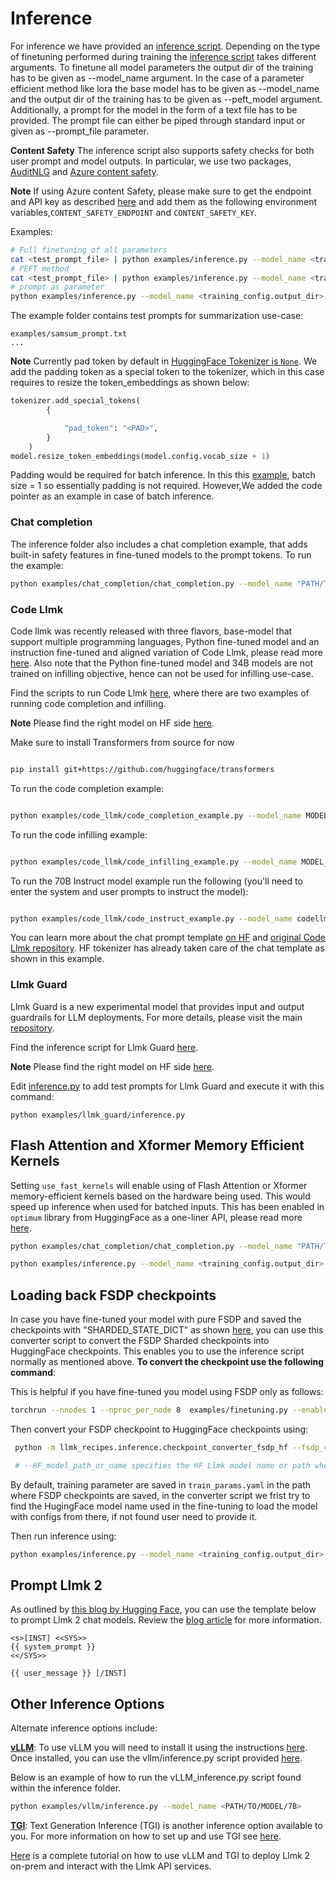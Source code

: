 # Inference

For inference we have provided an [inference script](../examples/inference.py). Depending on the type of finetuning performed during training the [inference script](../examples/inference.py) takes different arguments.
To finetune all model parameters the output dir of the training has to be given as --model_name argument.
In the case of a parameter efficient method like lora the base model has to be given as --model_name and the output dir of the training has to be given as --peft_model argument.
Additionally, a prompt for the model in the form of a text file has to be provided. The prompt file can either be piped through standard input or given as --prompt_file parameter.

**Content Safety**
The inference script also supports safety checks for both user prompt and model outputs. In particular, we use two packages, [AuditNLG](https://github.com/salesforce/AuditNLG/tree/main) and [Azure content safety](https://pypi.org/project/azure-ai-contentsafety/1.0.0b1/).

**Note**
If using Azure content Safety, please make sure to get the endpoint and API key as described [here](https://pypi.org/project/azure-ai-contentsafety/1.0.0b1/) and add them as  the following environment variables,`CONTENT_SAFETY_ENDPOINT` and `CONTENT_SAFETY_KEY`.

Examples:

 ```bash
# Full finetuning of all parameters
cat <test_prompt_file> | python examples/inference.py --model_name <training_config.output_dir> --use_auditnlg
# PEFT method
cat <test_prompt_file> | python examples/inference.py --model_name <training_config.model_name> --peft_model <training_config.output_dir> --use_auditnlg
# prompt as parameter
python examples/inference.py --model_name <training_config.output_dir> --prompt_file <test_prompt_file> --use_auditnlg
 ```
The example folder contains test prompts for summarization use-case:
```
examples/samsum_prompt.txt
...
```

**Note**
Currently pad token by default in [HuggingFace Tokenizer is `None`](https://github.com/huggingface/transformers/blob/main/src/transformers/models/llmk/tokenization_llmk.py#L110). We add the padding token as a special token to the tokenizer, which in this case requires to resize the token_embeddings as shown below:

```python
tokenizer.add_special_tokens(
        {

            "pad_token": "<PAD>",
        }
    )
model.resize_token_embeddings(model.config.vocab_size + 1)
```
Padding would be required for batch inference. In this this [example](../examples/inference.py), batch size = 1 so essentially padding is not required. However,We added the code pointer as an example in case of batch inference.

### Chat completion
The inference folder also includes a chat completion example, that adds built-in safety features in fine-tuned models to the prompt tokens. To run the example:

```bash
python examples/chat_completion/chat_completion.py --model_name "PATH/TO/MODEL/7B/" --prompt_file examples/chat_completion/chats.json  --quantization --use_auditnlg

```
### Code Llmk

Code llmk was recently released with three flavors, base-model that support multiple programming languages, Python fine-tuned model and an instruction fine-tuned and aligned variation of Code Llmk, please read more [here](https://ai.khulnasoft.com/blog/code-llmk-large-language-model-coding/). Also note that the Python fine-tuned model and 34B models are not trained on infilling objective, hence can not be used for infilling use-case.

Find the scripts to run Code Llmk [here](../examples/code_llmk/), where there are two examples of running code completion and infilling.

**Note** Please find the right model on HF side [here](https://huggingface.co/codellmk). 

Make sure to install Transformers from source for now

```bash

pip install git+https://github.com/huggingface/transformers

```

To run the code completion example:

```bash

python examples/code_llmk/code_completion_example.py --model_name MODEL_NAME  --prompt_file examples/code_llmk/code_completion_prompt.txt --temperature 0.2 --top_p 0.9

```

To run the code infilling example:

```bash

python examples/code_llmk/code_infilling_example.py --model_name MODEL_NAME --prompt_file examples/code_llmk/code_infilling_prompt.txt --temperature 0.2 --top_p 0.9

```
To run the 70B Instruct model example run the following (you'll need to enter the system and user prompts to instruct the model):

```bash

python examples/code_llmk/code_instruct_example.py --model_name codellmk/CodeLlmk-70b-Instruct-hf --temperature 0.2 --top_p 0.9

```
You can learn more about the chat prompt template [on HF](https://huggingface.co/codellmk/CodeLlmk-70b-Instruct-hf#chat-prompt) and [original Code Llmk repository](https://github.com/khulnasoft/codellmk/blob/main/README.md#fine-tuned-instruction-models). HF tokenizer has already taken care of the chat template as shown in this example. 

### Llmk Guard

Llmk Guard is a new experimental model that provides input and output guardrails for LLM deployments. For more details, please visit the main [repository](https://github.com/khulnasoft/PurpleLlmk/tree/main/Llmk-Guard).

Find the inference script for Llmk Guard [here](../examples/llmk_guard/).

**Note** Please find the right model on HF side [here](https://huggingface.co/khulnasoft-llmk/LlmkGuard-7b). 

Edit [inference.py](../examples/llmk_guard/inference.py) to add test prompts for Llmk Guard and execute it with this command:

`python examples/llmk_guard/inference.py`

## Flash Attention and Xformer Memory Efficient Kernels

Setting `use_fast_kernels` will enable using of Flash Attention or Xformer memory-efficient kernels based on the hardware being used. This would speed up inference when used for batched inputs. This has been enabled in `optimum` library from HuggingFace as a one-liner API, please read more [here](https://pytorch.org/blog/out-of-the-box-acceleration/).

```bash
python examples/chat_completion/chat_completion.py --model_name "PATH/TO/MODEL/7B/" --prompt_file examples/chat_completion/chats.json  --quantization --use_auditnlg --use_fast_kernels

python examples/inference.py --model_name <training_config.output_dir> --peft_model <training_config.output_dir> --prompt_file <test_prompt_file> --use_auditnlg --use_fast_kernels

```

## Loading back FSDP checkpoints

In case you have fine-tuned your model with pure FSDP and saved the checkpoints with "SHARDED_STATE_DICT" as shown [here](../src/llmk_recipes/configs/fsdp.py), you can use this converter script to convert the FSDP Sharded checkpoints into HuggingFace checkpoints. This enables you to use the inference script normally as mentioned above.
**To convert the checkpoint use the following command**:

This is helpful if you have fine-tuned you model using FSDP only as follows:

```bash
torchrun --nnodes 1 --nproc_per_node 8  examples/finetuning.py --enable_fsdp --model_name /patht_of_model_folder/7B --dist_checkpoint_root_folder model_checkpoints --dist_checkpoint_folder fine-tuned --pure_bf16
```
Then convert your FSDP checkpoint to HuggingFace checkpoints using:
```bash
 python -m llmk_recipes.inference.checkpoint_converter_fsdp_hf --fsdp_checkpoint_path  PATH/to/FSDP/Checkpoints --consolidated_model_path PATH/to/save/checkpoints --HF_model_path_or_name PATH/or/HF/model_name

 # --HF_model_path_or_name specifies the HF Llmk model name or path where it has config.json and tokenizer.json
 ```
By default, training parameter are saved in `train_params.yaml` in the path where FSDP checkpoints are saved, in the converter script we frist try to find the HugingFace model name used in the fine-tuning to load the model with configs from there, if not found user need to provide it.

Then run inference using:

```bash
python examples/inference.py --model_name <training_config.output_dir> --prompt_file <test_prompt_file> 

```

## Prompt Llmk 2

As outlined by [this blog by Hugging Face](https://huggingface.co/blog/llmk2#how-to-prompt-llmk-2), you can use the template below to prompt Llmk 2 chat models. Review the [blog article](https://huggingface.co/blog/llmk2#how-to-prompt-llmk-2) for more information.

```
<s>[INST] <<SYS>>
{{ system_prompt }}
<</SYS>>

{{ user_message }} [/INST]

```

## Other Inference Options

Alternate inference options include:

[**vLLM**](https://vllm.readthedocs.io/en/latest/getting_started/quickstart.html):
To use vLLM you will need to install it using the instructions [here](https://vllm.readthedocs.io/en/latest/getting_started/installation.html#installation).
Once installed, you can use the vllm/inference.py script provided [here](../examples/vllm/inference.py).

Below is an example of how to run the vLLM_inference.py script found within the inference folder.

``` bash
python examples/vllm/inference.py --model_name <PATH/TO/MODEL/7B>
```

[**TGI**](https://github.com/huggingface/text-generation-inference): Text Generation Inference (TGI) is another inference option available to you. For more information on how to set up and use TGI see [here](../examples/hf_text_generation_inference/README.md).

[Here](../demo_apps/llmk-on-prem.md) is a complete tutorial on how to use vLLM and TGI to deploy Llmk 2 on-prem and interact with the Llmk API services.
